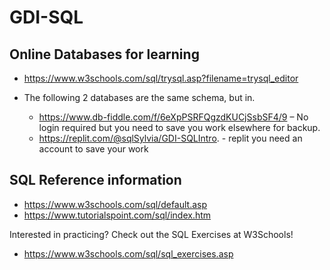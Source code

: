 # GDI-SQL


## Online Databases for learning
- https://www.w3schools.com/sql/trysql.asp?filename=trysql_editor

- The following 2 databases are the same schema, but in.
  - https://www.db-fiddle.com/f/6eXpPSRFQgzdKUCjSsbSF4/9 – No login required but you need to save you work elsewhere for backup.
  - https://replit.com/@sqlSylvia/GDI-SQLIntro. - replit you need an account to save your work

## SQL Reference information
- https://www.w3schools.com/sql/default.asp
- https://www.tutorialspoint.com/sql/index.htm

Interested in practicing?  Check out the SQL Exercises at W3Schools!

- https://www.w3schools.com/sql/sql_exercises.asp
